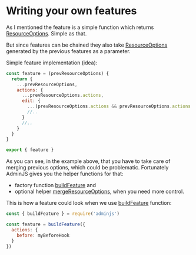 # Writing your own features

As I mentioned the feature is a simple function which returns [ResourceOptions](https://github.com/SoftwareBrothers/adminjs/blob/master/src/backend/decorators/resource/resource-options.interface.ts). Simple as that.&#x20;

But since features can be chained they also take [ResourceOptions](https://github.com/SoftwareBrothers/adminjs/blob/master/src/backend/decorators/resource/resource-options.interface.ts) generated by the previous features as a parameter.&#x20;

Simple feature implementation (idea):

```javascript
const feature = (prevResourceOptions) {
  return {
    ...prevResourceOptions,
    actions: {
      ...prevResourceOptions.actions,
      edit: {
        ...(prevResourceOptions.actions && prevResourceOptions.actions.edit),
        //..
      }
      //..
    }
  }
}

export { feature }
```

As you can see, in the example above, that you have to take care of merging previous options, which could be problematic. Fortunately AdminJS gives you the helper functions for that:&#x20;

* factory function [buildFeature](https://github.com/SoftwareBrothers/adminjs/blob/master/src/backend/utils/build-feature/build-feature.ts) and
* optional helper [mergeResourceOptions](https://github.com/SoftwareBrothers/adminjs/blob/master/src/backend/decorators/resource/resource-options.interface.ts), when you need more control.

&#x20;This is how a feature could look when we use [buildFeature](https://github.com/SoftwareBrothers/adminjs/blob/master/src/backend/utils/build-feature/build-feature.ts) function:

```javascript
const { buildFeature } = require('adminjs')

const feature = buildFeature({
  actions: {
    before: myBeforeHook
  }
})
```
